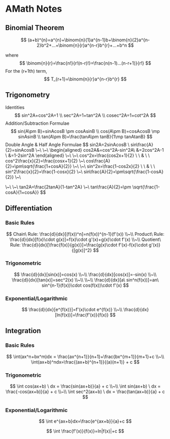

# AMath Notes

## Binomial Theorem

$$
(a+b)^{n}=a^{n}+\binom{n}{1}a^{n-1}b+\binom{n}{2}a^{n-2}b^2+...+\binom{n}{r}a^{n-r}b^{r}+...+b^n
$$

where
$$
\binom{n}{r}=\frac{n!}{r!(n-r)!}=\frac{n(n-1)...(n-r+1)}{r!}
$$
For the (r+1th) term,
$$
T_{r+1}=\binom{n}{r}a^{n-r}b^{r}
$$


## Trigonometry

Identities
$$
sin^2A+cos^2A=1 \\
sec^2A=1+tan^2A \\
cosec^2A=1+cot^2A
$$
Addition/Subtraction Formulae
$$
sin(A\pm B)=sinAcosB \pm cosAsinB \\
cos(A\pm B)=cosAcosB \mp sinAsinB \\
tan(A\pm B)=\frac{tanA\pm tanB}{1\mp tanAtanB}
$$
Double Angle & Half Angle Formulae
$$
sin2A=2sinAcosB \\
sin\frac{A}{2}=sinAcosB \\~\\ \\~\\
\begin{aligned}
cos2A&=cos^2A-sin^2A\\
&=2cos^2A-1 \\
&=1-2sin^2A
\end{aligned} \\~\\ \\~\\
cos^2x=\frac{cos2x+1}{2} \ \ \& \ \ cos^2\frac{x}{2}=\frac{cosx+1}{2} \\~\\
cos\frac{A}{2}=\pm\sqrt{\frac{1+cosA}{2}} \\~\\ \\~\\
sin^2x=\frac{1-cos2x}{2} \ \ \& \ \ sin^2\frac{x}{2}=\frac{1-cosx}{2} \\~\\
sin\frac{A}{2}=\pm\sqrt{\frac{1-cosA}{2}} \\~\\

\\~\\ \\~\\
tan2A=\frac{2tanA}{1-tan^2A} \\~\\
tan\frac{A}{2}=\pm \sqrt{\frac{1-cosA}{1+cosA}}
$$


## Differentiation

### Basic Rules

$$
Chain\ Rule:
\frac{d}{dx}[(f(x))^n]=n(f(x))^{n-1}(f'(x)) \\~\\
Product\ Rule:
\frac{d}{dx}[f(x)\cdot g(x)]=f(x)\cdot g'(x)+g(x)\cdot f'(x) \\~\\
Quotient\ Rule:
\frac{d}{dx}[\frac{f(x)}{g(x)}]=\frac{g(x)\cdot f'(x)-f(x)\cdot g'(x)}{[g(x)]^2}
$$

### Trigonometric

$$
\frac{d}{dx}[sin(x)]=cos(x) \\~\\
\frac{d}{dx}[cos(x)]=-sin(x) \\~\\
\frac{d}{dx}[tan(x)]=sec^2(x) \\~\\ \\~\\
\frac{d}{dx}[a\ sin^n(f(x))]=an\  sin^{n-1}(f(x))\cdot cos(f(x))\cdot f'(x)
$$

### Exponential/Logarithmic

$$
\frac{d}{dx}[e^{f(x)}]=f'(x)\cdot e^{f(x)} \\~\\
\frac{d}{dx}[ln(f(x))]=\frac{f'(x)}{f(x)}
$$



## Integration

### Basic Rules

$$
\int(ax^n+bx^m)dx = \frac{ax^{n+1}}{n+1}+\frac{bx^{m+1}}{m+1}+c \\~\\
\int(ax+b)^ndx=\frac{(ax+b)^{n+1}}{(a)(n+1)} + c
$$

### Trigonometric

$$
\int cos(ax+b) \ dx = \frac{sin(ax+b)}{a} + c \\~\\
\int sin(ax+b) \ dx = \frac{-cos(ax+b)}{a} + c \\~\\
\int sec^2(ax+b) \ dx = \frac{tan(ax+b)}{a} + c
$$



### Exponential/Logarithmic

$$
\int e^{ax+b}dx=\frac{e^{ax+b}}{a}+c
$$

$$
\int \frac{f'(x)}{f(x)}=ln|f(x)|+c
$$

